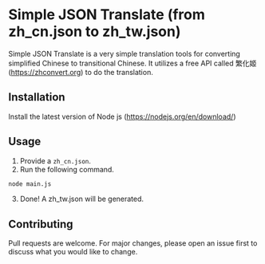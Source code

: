 # Simple JSON Translate (from zh_cn.json to zh_tw.json)
 
Simple JSON Translate is a very simple translation tools for converting simplified Chinese to transitional Chinese. It utilizes a free API called 繁化姬 (https://zhconvert.org) to do the translation.

## Installation

Install the latest version of Node js (https://nodejs.org/en/download/)

## Usage
1. Provide a `zh_cn.json`.
2. Run the following command.
```bash
node main.js
```
3. Done! A zh_tw.json will be generated.

## Contributing
Pull requests are welcome. For major changes, please open an issue first to discuss what you would like to change.